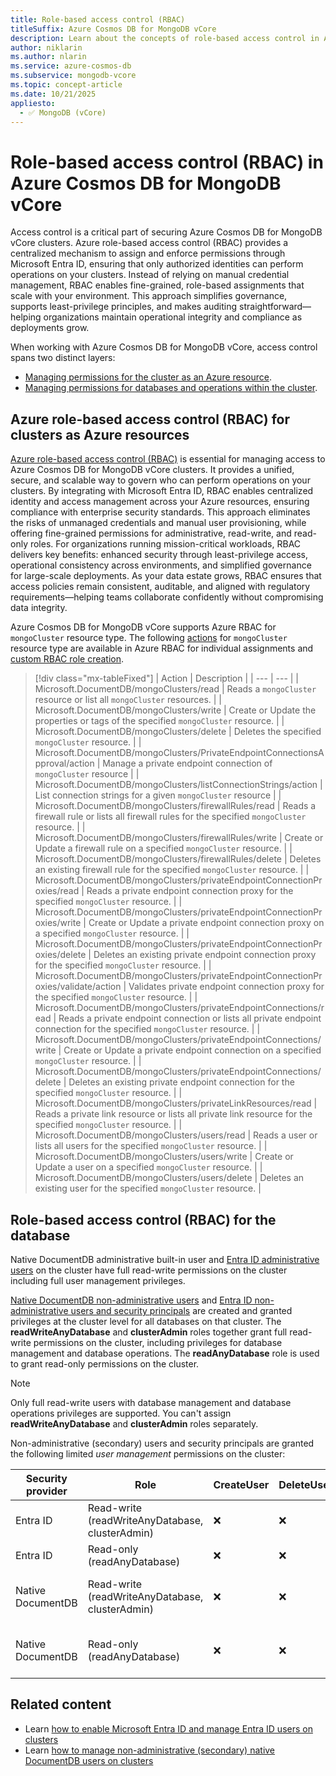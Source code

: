 ```yaml
---
title: Role-based access control (RBAC)
titleSuffix: Azure Cosmos DB for MongoDB vCore
description: Learn about the concepts of role-based access control in Azure Cosmos DB for MongoDB vCore.
author: niklarin
ms.author: nlarin
ms.service: azure-cosmos-db
ms.subservice: mongodb-vcore
ms.topic: concept-article
ms.date: 10/21/2025
appliesto:
  - ✅ MongoDB (vCore)
---
```


# Role-based access control (RBAC) in Azure Cosmos DB for MongoDB vCore

Access control is a critical part of securing Azure Cosmos DB for MongoDB vCore clusters. Azure role-based access control (RBAC) provides a centralized mechanism to assign and enforce permissions through Microsoft Entra ID, ensuring that only authorized identities can perform operations on your clusters. Instead of relying on manual credential management, RBAC enables fine-grained, role-based assignments that scale with your environment. This approach simplifies governance, supports least-privilege principles, and makes auditing straightforward—helping organizations maintain operational integrity and compliance as deployments grow.

When working with Azure Cosmos DB for MongoDB vCore, access control spans two distinct layers:

- [Managing permissions for the cluster as an Azure resource](#azure-role-based-access-control-rbac-for-clusters-as-azure-resources).
- [Managing permissions for databases and operations within the cluster](#role-based-access-control-rbac-for-the-database).

## Azure role-based access control (RBAC) for clusters as Azure resources

[Azure role-based access control (RBAC)](/azure/role-based-access-control/overview) is essential for managing access to Azure Cosmos DB for MongoDB vCore clusters. It provides a unified, secure, and scalable way to govern who can perform operations on your clusters. By integrating with Microsoft Entra ID, RBAC enables centralized identity and access management across your Azure resources, ensuring compliance with enterprise security standards. This approach eliminates the risks of unmanaged credentials and manual user provisioning, while offering fine-grained permissions for administrative, read-write, and read-only roles. For organizations running mission-critical workloads, RBAC delivers key benefits: enhanced security through least-privilege access, operational consistency across environments, and simplified governance for large-scale deployments. As your data estate grows, RBAC ensures that access policies remain consistent, auditable, and aligned with regulatory requirements—helping teams collaborate confidently without compromising data integrity.

Azure Cosmos DB for MongoDB vCore supports Azure RBAC for `mongoCluster` resource type. The following [actions](/azure/role-based-access-control/role-definitions#actions) for `mongoCluster` resource type are available in Azure RBAC for individual assignments and [custom RBAC role creation](/azure/role-based-access-control/custom-roles).

> [!div class="mx-tableFixed"]
> | Action | Description |
> | --- | --- |
> | Microsoft.DocumentDB/mongoClusters/read | Reads a `mongoCluster` resource or list all `mongoCluster` resources. |
> | Microsoft.DocumentDB/mongoClusters/write | Create or Update the properties or tags of the specified `mongoCluster` resource. |
> | Microsoft.DocumentDB/mongoClusters/delete | Deletes the specified `mongoCluster` resource. |
> | Microsoft.DocumentDB/mongoClusters/PrivateEndpointConnectionsApproval/action | Manage a private endpoint connection of `mongoCluster` resource |
> | Microsoft.DocumentDB/mongoClusters/listConnectionStrings/action | List connection strings for a given `mongoCluster` resource |
> | Microsoft.DocumentDB/mongoClusters/firewallRules/read | Reads a firewall rule or lists all firewall rules for the specified `mongoCluster` resource. |
> | Microsoft.DocumentDB/mongoClusters/firewallRules/write | Create or Update a firewall rule on a specified `mongoCluster` resource. |
> | Microsoft.DocumentDB/mongoClusters/firewallRules/delete | Deletes an existing firewall rule for the specified `mongoCluster` resource. |
> | Microsoft.DocumentDB/mongoClusters/privateEndpointConnectionProxies/read | Reads a private endpoint connection proxy for the specified `mongoCluster` resource. |
> | Microsoft.DocumentDB/mongoClusters/privateEndpointConnectionProxies/write | Create or Update a private endpoint connection proxy on a specified `mongoCluster` resource. |
> | Microsoft.DocumentDB/mongoClusters/privateEndpointConnectionProxies/delete | Deletes an existing private endpoint connection proxy for the specified `mongoCluster` resource. |
> | Microsoft.DocumentDB/mongoClusters/privateEndpointConnectionProxies/validate/action | Validates private endpoint connection proxy for the specified `mongoCluster` resource. |
> | Microsoft.DocumentDB/mongoClusters/privateEndpointConnections/read | Reads a private endpoint connection or lists all private endpoint connection for the specified `mongoCluster` resource. |
> | Microsoft.DocumentDB/mongoClusters/privateEndpointConnections/write | Create or Update a private endpoint connection on a specified `mongoCluster` resource. |
> | Microsoft.DocumentDB/mongoClusters/privateEndpointConnections/delete | Deletes an existing private endpoint connection for the specified `mongoCluster` resource. |
> | Microsoft.DocumentDB/mongoClusters/privateLinkResources/read | Reads a private link resource or lists all private link resource for the specified `mongoCluster` resource. |
> | Microsoft.DocumentDB/mongoClusters/users/read | Reads a user or lists all users for the specified `mongoCluster` resource. |
> | Microsoft.DocumentDB/mongoClusters/users/write | Create or Update a user on a specified `mongoCluster` resource. |
> | Microsoft.DocumentDB/mongoClusters/users/delete | Deletes an existing user for the specified `mongoCluster` resource. |

## Role-based access control (RBAC) for the database

Native DocumentDB administrative built-in user and [Entra ID administrative users](./entra-authentication.md#administrative-and-nonadministrative-access-for-microsoft-entra-id-principals) on the cluster have full read-write permissions on the cluster including full user management privileges. 

[Native DocumentDB non-administrative users](./secondary-users.md) and [Entra ID non-administrative users and security principals](./entra-authentication.md#administrative-and-nonadministrative-access-for-microsoft-entra-id-principals) are created and granted privileges at the cluster level for all databases on that cluster. The **readWriteAnyDatabase** and **clusterAdmin** roles together grant full read-write permissions on the cluster, including privileges for database management and database operations. The **readAnyDatabase** role is used to grant read-only permissions on the cluster.

 > [!NOTE]
>  Only full read-write users with database management and database operations privileges are supported. You can't assign **readWriteAnyDatabase** and **clusterAdmin** roles separately.

Non-administrative (secondary) users and security principals are granted the following limited *user management* permissions on the cluster:

| Security provider | Role | CreateUser | DeleteUser | UpdateUser | ListUser |
| --- | --- | --- | --- | --- | --- | 
| Entra ID | Read-write (readWriteAnyDatabase, clusterAdmin) | :x: | :x: | :x: | :heavy_check_mark: | 
| Entra ID | Read-only (readAnyDatabase) | :x: | :x: | :x: | :heavy_check_mark: | 
| Native DocumentDB | Read-write (readWriteAnyDatabase, clusterAdmin) | :x: | :x: | Only to change their own password | :heavy_check_mark: |
| Native DocumentDB | Read-only (readAnyDatabase) | :x: | :x: | Only to change their own password | :heavy_check_mark: |

## Related content

- Learn [how to enable Microsoft Entra ID and manage Entra ID users on clusters](./how-to-configure-entra-authentication.md)
- Learn [how to manage non-administrative (secondary) native DocumentDB users on clusters](./secondary-users.md)
